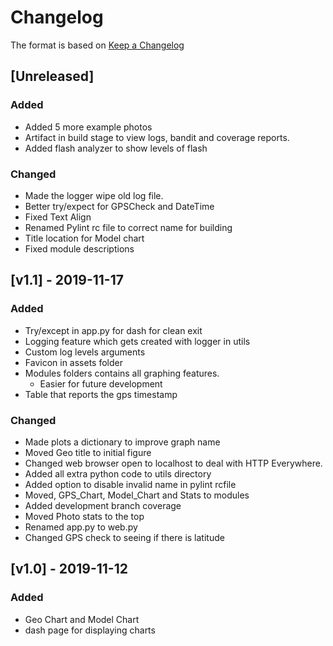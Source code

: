 <!-- markdownlint-disable MD024 -->
# Changelog

The format is based on [Keep a Changelog](https://keepachangelog.com/en/1.0.0/)

## [Unreleased]

### Added

- Added 5 more example photos
- Artifact in build stage to view logs, bandit and coverage reports.
- Added flash analyzer to show levels of flash

### Changed

- Made the logger wipe old log file.
- Better try/expect for GPSCheck and DateTime
- Fixed Text Align
- Renamed Pylint rc file to correct name for building
- Title location for Model chart
- Fixed module descriptions

## [v1.1] - 2019-11-17

### Added

- Try/except in app.py for dash for clean exit
- Logging feature which gets created with logger in utils
- Custom log levels arguments
- Favicon in assets folder
- Modules folders contains all graphing features.
  - Easier for future development
- Table that reports the gps timestamp

### Changed

- Made plots a dictionary to improve graph name
- Moved Geo title to initial figure
- Changed web browser open to localhost to deal with HTTP Everywhere.
- Added all extra python code to utils directory
- Added option to disable invalid name in pylint rcfile
- Moved, GPS_Chart, Model_Chart and Stats to modules
- Added development branch coverage
- Moved Photo stats to the top
- Renamed app.py to web.py
- Changed GPS check to seeing if there is latitude

## [v1.0] - 2019-11-12

### Added

- Geo Chart and Model Chart
- dash page for displaying charts
